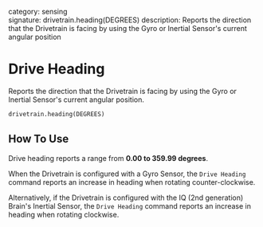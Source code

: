 category: sensing  
signature: drivetrain.heading(DEGREES)
description: Reports the direction that the Drivetrain is facing by using the Gyro or Inertial Sensor's current angular position  

# Drive Heading
 
Reports the direction that the Drivetrain is facing by using the Gyro or Inertial Sensor's current angular position.

```python
drivetrain.heading(DEGREES)
```

## How To Use

Drive heading reports a range from **0.00 to 359.99 degrees**.

When the Drivetrain is configured with a Gyro Sensor, the `Drive Heading` command reports an increase in heading when rotating counter-clockwise.

Alternatively, if the Drivetrain is configured with the IQ (2nd generation) Brain's Inertial Sensor, the `Drive Heading` command reports an increase in heading when rotating clockwise.
	
<advanced>
</advanced>
